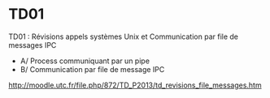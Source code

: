 TD01
====
TD01 : Révisions appels systèmes Unix et Communication par file de messages IPC

- A/ Process communiquant par un pipe 
- B/ Communication par file de message IPC

http://moodle.utc.fr/file.php/872/TD_P2013/td_revisions_file_messages.htm
